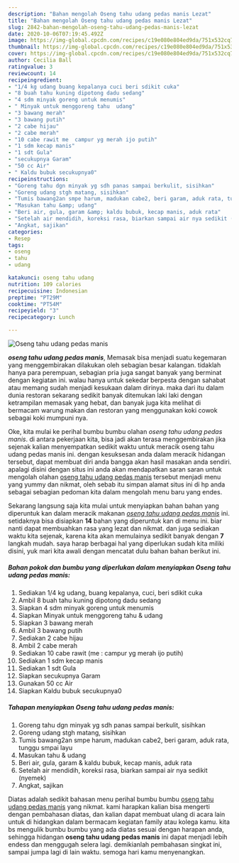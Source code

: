 ```yaml
---
description: "Bahan mengolah Oseng tahu udang pedas manis Lezat"
title: "Bahan mengolah Oseng tahu udang pedas manis Lezat"
slug: 2842-bahan-mengolah-oseng-tahu-udang-pedas-manis-lezat
date: 2020-10-06T07:19:45.492Z
image: https://img-global.cpcdn.com/recipes/c19e080e804ed9da/751x532cq70/oseng-tahu-udang-pedas-manis-foto-resep-utama.jpg
thumbnail: https://img-global.cpcdn.com/recipes/c19e080e804ed9da/751x532cq70/oseng-tahu-udang-pedas-manis-foto-resep-utama.jpg
cover: https://img-global.cpcdn.com/recipes/c19e080e804ed9da/751x532cq70/oseng-tahu-udang-pedas-manis-foto-resep-utama.jpg
author: Cecilia Ball
ratingvalue: 3
reviewcount: 14
recipeingredient:
- "1/4 kg udang buang kepalanya cuci beri sdikit cuka"
- "8 buah tahu kuning dipotong dadu sedang"
- "4 sdm minyak goreng untuk menumis"
- " Minyak untuk menggoreng tahu  udang"
- "3 bawang merah"
- "3 bawang putih"
- "2 cabe hijau"
- "2 cabe merah"
- "10 cabe rawit me  campur yg merah ijo putih"
- "1 sdm kecap manis"
- "1 sdt Gula"
- "secukupnya Garam"
- "50 cc Air"
- " Kaldu bubuk secukupnya0"
recipeinstructions:
- "Goreng tahu dgn minyak yg sdh panas sampai berkulit, sisihkan"
- "Goreng udang stgh matang, sisihkan"
- "Tumis bawang2an smpe harum, madukan cabe2, beri garam, aduk rata, tunggu smpai layu"
- "Masukan tahu &amp; udang"
- "Beri air, gula, garam &amp; kaldu bubuk, kecap manis, aduk rata"
- "Setelah air mendidih, koreksi rasa, biarkan sampai air nya sedikit (nyemek)"
- "Angkat, sajikan"
categories:
- Resep
tags:
- oseng
- tahu
- udang

katakunci: oseng tahu udang 
nutrition: 109 calories
recipecuisine: Indonesian
preptime: "PT29M"
cooktime: "PT54M"
recipeyield: "3"
recipecategory: Lunch

---
```



![Oseng tahu udang pedas manis](https://img-global.cpcdn.com/recipes/c19e080e804ed9da/751x532cq70/oseng-tahu-udang-pedas-manis-foto-resep-utama.jpg)

<b><i>oseng tahu udang pedas manis</i></b>, Memasak bisa menjadi suatu kegemaran yang menggembirakan dilakukan oleh sebagian besar kalangan. tidaklah hanya para perempuan, sebagian pria juga sangat banyak yang berminat dengan kegiatan ini. walau hanya untuk sekedar berpesta dengan sahabat atau memang sudah menjadi kesukaan dalam dirinya. maka dari itu dalam dunia restoran sekarang sedikit banyak ditemukan laki laki dengan ketrampilan memasak yang hebat, dan banyak juga kita melihat di bermacam warung makan dan restoran yang menggunakan koki cowok sebagai koki mumpuni nya.



Oke, kita mulai ke perihal bumbu bumbu olahan <i>oseng tahu udang pedas manis</i>. di antara pekerjaan kita, bisa jadi akan terasa menggembirakan jika sejenak kalian menyempatkan sedikit waktu untuk meracik oseng tahu udang pedas manis ini. dengan kesuksesan anda dalam meracik hidangan tersebut, dapat membuat diri anda bangga akan hasil masakan anda sendiri. apalagi disini dengan situs ini anda akan mendapatkan saran saran untuk mengolah olahan <u>oseng tahu udang pedas manis</u> tersebut menjadi menu yang yummy dan nikmat, oleh sebab itu simpan alamat situs ini di hp anda sebagai sebagian pedoman kita dalam mengolah menu baru yang endes.


Sekarang langsung saja kita mulai untuk menyiapkan bahan bahan yang diperuntuk kan dalam meracik makanan <u><i>oseng tahu udang pedas manis</i></u> ini. setidaknya bisa disiapkan <b>14</b> bahan yang diperuntuk kan di menu ini. biar nanti dapat membuahkan rasa yang lezat dan nikmat. dan juga sediakan waktu kita sejenak, karena kita akan memulainya sedikit banyak dengan <b>7</b> langkah mudah. saya harap berbagai hal yang diperlukan sudah kita miliki disini, yuk mari kita awali dengan mencatat dulu bahan bahan berikut ini.

<!--inarticleads1-->

##### Bahan pokok dan bumbu yang diperlukan dalam menyiapkan Oseng tahu udang pedas manis:

1. Sediakan 1/4 kg udang, buang kepalanya, cuci, beri sdikit cuka
1. Ambil 8 buah tahu kuning dipotong dadu sedang
1. Siapkan 4 sdm minyak goreng untuk menumis
1. Siapkan  Minyak untuk menggoreng tahu &amp; udang
1. Siapkan 3 bawang merah
1. Ambil 3 bawang putih
1. Sediakan 2 cabe hijau
1. Ambil 2 cabe merah
1. Sediakan 10 cabe rawit (me : campur yg merah ijo putih)
1. Sediakan 1 sdm kecap manis
1. Sediakan 1 sdt Gula
1. Siapkan secukupnya Garam
1. Gunakan 50 cc Air
1. Siapkan  Kaldu bubuk secukupnya0




<!--inarticleads2-->

##### Tahapan menyiapkan Oseng tahu udang pedas manis:

1. Goreng tahu dgn minyak yg sdh panas sampai berkulit, sisihkan
1. Goreng udang stgh matang, sisihkan
1. Tumis bawang2an smpe harum, madukan cabe2, beri garam, aduk rata, tunggu smpai layu
1. Masukan tahu &amp; udang
1. Beri air, gula, garam &amp; kaldu bubuk, kecap manis, aduk rata
1. Setelah air mendidih, koreksi rasa, biarkan sampai air nya sedikit (nyemek)
1. Angkat, sajikan




Diatas adalah sedikit bahasan menu perihal bumbu bumbu <u>oseng tahu udang pedas manis</u> yang nikmat. kami harapkan kalian bisa mengerti dengan pembahasan diatas, dan kalian dapat membuat ulang di acara lain untuk di hidangkan dalam bermacam kegiatan family atau kolega kamu. kita bs mengulik bumbu bumbu yang ada diatas sesuai dengan harapan anda, sehingga hidangan <b>oseng tahu udang pedas manis</b> ini dapat menjadi lebih endess dan menggugah selera lagi. demikianlah pembahasan singkat ini, sampai jumpa lagi di lain waktu. semoga hari kamu menyenangkan.
